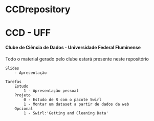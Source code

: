 # CCDrepository

# CCD - UFF
#### Clube de Ciência de Dados - Universidade Federal Fluminense

Todo o material gerado pelo clube estará presente neste repositório
    
    Slides
        - Apresentação

    Tarefas
        Estudo
            1 - Apresentação pessoal
        Projeto
            0 - Estudo de R com o pacote Swirl
            1 - Montar um dataset a partir de dados da web
        Opcional
            1 - Swirl:'Getting and Cleaning Data'
        

